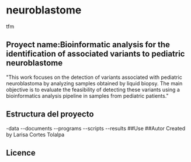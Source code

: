 # neuroblastome
tfm
## Proyect name:Bioinformatic analysis for the identification of associated variants to pediatric neuroblastome
"This work focuses on the detection of variants associated with pediatric neuroblastoma by analyzing samples obtained by liquid biopsy. The main objective is to evaluate the feasibility of detecting these variants using a bioinformatics analysis pipeline in samples from pediatric patients."
## Estructura del proyecto
-data
--documents
--programs
--scripts
--results
##Use
##Autor
Created by Larisa Cortes Tolalpa
## Licence
